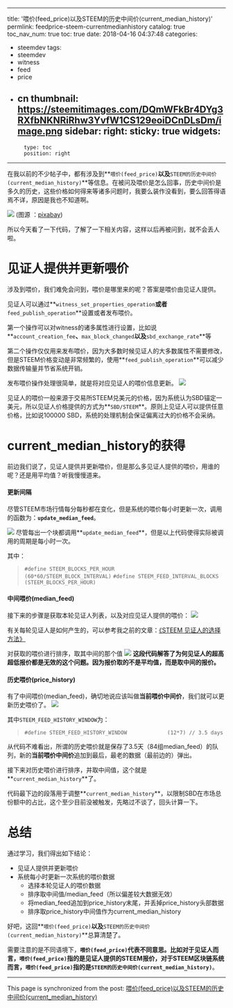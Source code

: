 
---
title: '喂价(feed_price)以及STEEM的历史中间价(current_median_history)'
permlink: feedprice-steem-currentmedianhistory
catalog: true
toc_nav_num: true
toc: true
date: 2018-04-16 04:37:48
categories:
- steemdev
tags:
- steemdev
- witness
- feed
- price
- cn
thumbnail: https://steemitimages.com/DQmWFkBr4DYg3RXfbNKNRiRhw3YvfW1CS129eoiDCnDLsDm/image.png
sidebar:
    right:
        sticky: true
widgets:
    -
        type: toc
        position: right
---


在我以前的不少帖子中，都有涉及到**`喂价(feed_price)`**以及**`STEEM的历史中间价(current_median_history)`**等信息。在被问及喂价是怎么回事，历史中间价是多久的历史，这些价格如何得来等诸多问题时，我要么装作没看到，要么回答得语焉不详，原因是我也不知道啊。

![](https://steemitimages.com/DQmWFkBr4DYg3RXfbNKNRiRhw3YvfW1CS129eoiDCnDLsDm/image.png)
(图源 ：[pixabay](https://pixabay.com))

所以今天看了一下代码，了解了一下相关内容，这样以后再被问到，就不会丢人啦。

# 见证人提供并更新喂价

涉及到喂价，我们难免会问到，喂价是哪里来的呢？答案是喂价由见证人提供。

见证人可以通过**`witness_set_properties_operation`**或者**`feed_publish_operation`**设置或者发布喂价。

第一个操作可以对witness的诸多属性进行设置，比如说**`account_creation_fee`**、**`max_block_changed`**以及**`sbd_exchange_rate`**等

第二个操作仅仅用来发布喂价，因为大多数时候见证人的大多数属性不需要修改，但是STEEM价格变动是非常频繁的，使用**`feed_publish_operation`**可以减少数据传输量并节省系统开销。

发布喂价操作处理很简单，就是将对应见证人的喂价信息更新。
![](https://steemitimages.com/DQmUBut8Q4sXJMopDuqpA33VuzBJYsVbRdbBjfaDnJeQ9B6/image.png)

见证人的喂价一般来源于交易所STEEM兑美元的价格，因为系统认为SBD锚定一美元，所以见证人价格提供的方式为**`SBD/STEEM`**。原则上见证人可以提供任意价格，比如说100000 SBD，系统的处理机制会保证偏离过大的价格不会采纳。

# current_median_history的获得

前边我们说了，见证人提供并更新喂价，但是那么多见证人提供的喂价，用谁的呢？还是用平均值？听我慢慢道来。

#### 更新间隔

尽管STEEM市场行情每分每秒都在变化，但是系统的喂价每小时更新一次，调用的函数为：**`update_median_feed`**。

![](https://steemitimages.com/DQmWrNn3CV2sjWeoYM8X2VKyV4iEXmyetCWw1H4pvUsGmwX/image.png)
尽管每出一个块都调用**`update_median_feed`**，但是以上代码使得实际被调用的周期是每小时一次。

其中：
>`#define STEEM_BLOCKS_PER_HOUR                 (60*60/STEEM_BLOCK_INTERVAL)`
`#define STEEM_FEED_INTERVAL_BLOCKS            (STEEM_BLOCKS_PER_HOUR)`


#### 中间喂价(median_feed)

接下来的步骤是获取本轮见证人列表，以及对应见证人提供的喂价：
![](https://steemitimages.com/DQmUgTCpSbFqEjVgc32kQNdKscKJezdv8bksqF8nfSPtFuK/image.png)

有关每轮见证人是如何产生的，可以参考我之前的文章：[《STEEM 见证人的选择方法》](https://steemit.com/witness/@oflyhigh/51sugk-steem)

对获取的喂价进行排序，取其中间的那个值
![](https://steemitimages.com/DQmcr4bznytLQcskiw4hvMteo34GgJWVyTAtWfmP56brn2m/image.png)
**这段代码解答了为何见证人的超高超低报价都是无效的这个问题。因为报价取的不是平均值，而是取中间的报价。**

#### 历史喂价(price_history)

有了中间喂价(median_feed)，确切地说应该叫做**当前喂价中间价**，我们就可以更新历史喂价了。
![](https://steemitimages.com/DQmWjHTGo4B9TkbeNy2PZtbraM3apanLkoJ8n1YYfyChxKg/image.png)

其中`STEEM_FEED_HISTORY_WINDOW`为：
>`#define STEEM_FEED_HISTORY_WINDOW             (12*7) // 3.5 days`

从代码不难看出，所谓的历史喂价就是保存了3.5天（84组median_feed）的队列，新的**当前喂价中间价**追加到最后，最老的数据（最前边的）弹出。

接下来对历史喂价进行排序，并取中间值，这个就是**`current_median_history`**了。

代码最下边的段落用于调整**`current_median_history`**，以限制SBD在市场总份额中的占比，这个至少目前没被触发，先略过不谈了，回头计算一下。

# 总结

通过学习，我们得出如下结论：
* 见证人提供并更新喂价
* 系统每小时更新一次系统的喂价数据
  * 选择本轮见证人的喂价数据
  * 排序取中间值/median_feed（所以偏差较大数据无效）
  * 将median_feed追加到price_history末尾，并丢掉price_history头部数据
  * 排序取price_history中间值作为current_median_history

好吧，这回**`喂价(feed_price)`**以及**`STEEM的历史中间价(current_median_history)`**总算清楚了。


需要注意的是不同语境下，**`喂价(feed_price)`**代表不同意思。比如对于见证人而言，**`喂价(feed_price)`**指的是见证人提供的STEEM报价，对于STEEM区块链系统而言，**`喂价(feed_price)`**指的是**`STEEM的历史中间价(current_median_history)`**。

- - -

This page is synchronized from the post: [喂价(feed_price)以及STEEM的历史中间价(current_median_history)](https://steemit.com/@oflyhigh/feedprice-steem-currentmedianhistory)

